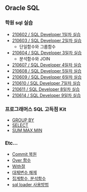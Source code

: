 ## Oracle SQL

### 학원 sql 실습
  - [210602 / SQL Developer 1일차 실습](https://github.com/swanstoz/TIL/blob/master/Database/Oracle%20SQL/1%EC%9D%BC%EC%B0%A8.sql)
  - [210603 / SQL Developer 2일차 실습](https://github.com/swanstoz/TIL/blob/master/Database/Oracle%20SQL/2%EC%9D%BC%EC%B0%A8.sql)
    - 단일함수와 그룹함수 
  - [210604 / SQL Developer 3일차 실습](https://github.com/swanstoz/TIL/blob/master/Database/Oracle%20SQL/3%EC%9D%BC%EC%B0%A8.sql)
    - 분석함수와 JOIN
  - [210607 / SQL Developer 4일차 실습](https://github.com/swanstoz/TIL/blob/master/Database/Oracle%20SQL/4%EC%9D%BC%EC%B0%A8.sql)
  - [210608 / SQL Developer 5일차 실습](https://github.com/swanstoz/TIL/blob/master/Database/Oracle%20SQL/5%EC%9D%BC%EC%B0%A8.sql)
  - [210609 / SQL Developer 6일차 실습](https://github.com/swanstoz/TIL/blob/master/Database/Oracle%20SQL/6%EC%9D%BC%EC%B0%A8.sql)
  - [210610 / SQL Developer 7일차 실습](https://github.com/swanstoz/TIL/blob/master/Database/Oracle%20SQL/7%EC%9D%BC%EC%B0%A8.sql)
  - [210611 / SQL Developer 8일차 실습](https://github.com/swanstoz/TIL/blob/master/Database/Oracle%20SQL/8%EC%9D%BC%EC%B0%A8.sql)
  - [210614 / SQL Developer 9일차 실습](https://github.com/swanstoz/TIL/blob/master/Database/Oracle%20SQL/9%EC%9D%BC%EC%B0%A8.sql)


### 프로그래머스 SQL 고득점 Kit
- [GROUP BY](https://github.com/kimsojung1121/TIL/blob/master/Database/Oracle%20SQL/programmers_group%2Bby.md)
- [SELECT](https://github.com/kimsojung1121/TIL/blob/master/Database/Oracle%20SQL/programmers_select.md)
- [SUM,MAX,MIN](https://github.com/kimsojung1121/TIL/blob/master/Database/Oracle%20SQL/programmers_sum%2Bmax%2Bmin.md)

### Etc...
- [Commit 복원](https://github.com/kimsojung1121/TIL/blob/master/Database/Oracle%20SQL/commit_%EB%B3%B5%EC%9B%90.md)
- [Over 함수](https://github.com/kimsojung1121/TIL/blob/master/Database/Oracle%20SQL/OVER()%20%ED%95%A8%EC%88%98.md)
- [With절](https://github.com/kimsojung1121/TIL/blob/master/Database/Oracle%20SQL/with%EC%A0%88.md)
- [대체변수 해제](https://github.com/kimsojung1121/TIL/blob/master/Database/Oracle%20SQL/%EB%8C%80%EC%B2%B4%EB%B3%80%EC%88%98%20%ED%95%B4%EC%A0%9C.md)
- [집계함수, 분석함수](https://github.com/kimsojung1121/TIL/blob/master/Database/Oracle%20SQL/%EC%A7%91%EA%B3%84%ED%95%A8%EC%88%98%2C%20%EB%B6%84%EC%84%9D%ED%95%A8%EC%88%98.md)
- [sql loader 사용방법](https://github.com/kimsojung1121/TIL/blob/master/Database/Oracle%20SQL/SQL+Loader.md)

